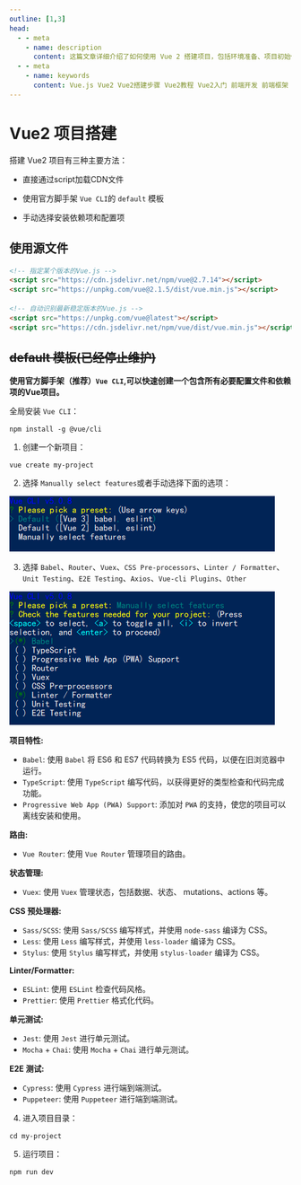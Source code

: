 ```yaml
---
outline: [1,3]
head:
  - - meta
    - name: description
      content: 这篇文章详细介绍了如何使用 Vue 2 搭建项目，包括环境准备、项目初始化、核心概念理解、界面构建、状态管理、路由设置以及与后端交互等。无论您是初学者还是有经验的开发者，都可以通过本指南学习到如何快速上手并开发出高质量的 Vue 2 应用程序。
  - - meta
    - name: keywords
      content: Vue.js Vue2 Vue2搭建步骤 Vue2教程 Vue2入门 前端开发 前端框架 前端工程师
---
```


# Vue2 项目搭建

搭建 Vue2 项目有三种主要方法：

- 直接通过script加载CDN文件

- 使用官方脚手架 `Vue CLI`的 `default` 模板

- 手动选择安装依赖项和配置项

## 使用源文件

``` html
<!-- 指定某个版本的Vue.js -->
<script src="https://cdn.jsdelivr.net/npm/vue@2.7.14"></script>
<script src="https://unpkg.com/vue@2.1.5/dist/vue.min.js"></script>

<!-- 自动识别最新稳定版本的Vue.js -->
<script src="https://unpkg.com/vue@latest"></script>
<script src="https://cdn.jsdelivr.net/npm/vue/dist/vue.min.js"></script>  <!--这个很慢 -->
```

## ~~default 模板(已经停止维护)~~

**使用官方脚手架（推荐）`Vue CLI`,可以快速创建一个包含所有必要配置文件和依赖项的Vue项目。**

全局安装 `Vue CLI`：
```
npm install -g @vue/cli
```

1. 创建一个新项目：
```
vue create my-project
```
2. 选择 `Manually select features`或者手动选择下面的选项：
   

![安装](./images/setup_vue.png)

3. 选择 `Babel`、`Router`、`Vuex`、`CSS Pre-processors`、`Linter / Formatter`、`Unit Testing`、`E2E Testing`、`Axios`、`Vue-cli Plugins`、`Other`

![Manually select features](./images/Manually_select_features.png)

**项目特性:**
+ `Babel`: 使用 `Babel` 将 ES6 和 ES7 代码转换为 ES5 代码，以便在旧浏览器中运行。
+ `TypeScript`: 使用 `TypeScript` 编写代码，以获得更好的类型检查和代码完成功能。
+ `Progressive Web App (PWA) Support`: 添加对 `PWA` 的支持，使您的项目可以离线安装和使用。
  

**路由:**
- `Vue Router`: 使用 `Vue Router` 管理项目的路由。
  

**状态管理:**
- `Vuex`: 使用 `Vuex` 管理状态，包括数据、状态、 mutations、actions 等。
  

**CSS 预处理器:**
- `Sass/SCSS`: 使用 `Sass/SCSS` 编写样式，并使用 `node-sass` 编译为 CSS。
- `Less`: 使用 `Less` 编写样式，并使用 `less-loader` 编译为 CSS。
- `Stylus`: 使用 `Stylus` 编写样式，并使用 `stylus-loader` 编译为 CSS。
  

**Linter/Formatter:**
- `ESLint`: 使用 `ESLint` 检查代码风格。
- `Prettier`: 使用 `Prettier` 格式化代码。

**单元测试:**
- `Jest`: 使用 `Jest` 进行单元测试。
- `Mocha` + `Chai`: 使用 `Mocha` + `Chai` 进行单元测试。

**E2E 测试:**
- `Cypress`: 使用 `Cypress` 进行端到端测试。
- `Puppeteer`: 使用 `Puppeteer` 进行端到端测试。

4. 进入项目目录：
```
cd my-project
```
5. 运行项目：
```
npm run dev
```
